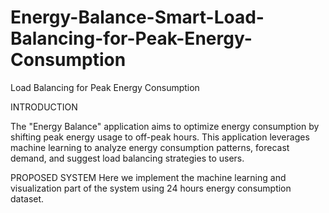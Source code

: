 # Energy-Balance-Smart-Load-Balancing-for-Peak-Energy-Consumption
Load Balancing for Peak Energy Consumption


INTRODUCTION
 
The "Energy Balance" application aims to optimize energy consumption by shifting peak energy usage to off-peak hours. This application leverages machine learning to analyze energy consumption patterns, forecast demand, and suggest load balancing strategies to users.
 
PROPOSED SYSTEM
Here we implement the machine learning and visualization part of the system using  24 hours energy consumption dataset.
